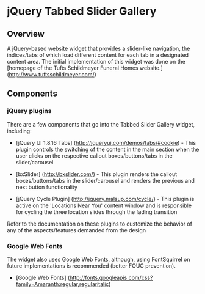 jQuery Tabbed Slider Gallery
============================

Overview
--------

A jQuery-based website widget that provides a slider-like navigation, the indices/tabs of which load different content for each tab in a designated content area. The initial implementation of this widget was done on the [homepage of the Tufts Schildmeyer Funeral Homes website.] (http://www.tuftsschildmeyer.com/)

Components
----------

### jQuery plugins

There are a few components that go into the Tabbed Slider Gallery widget, including:

* [jQuery UI 1.8.16 Tabs] (http://jqueryui.com/demos/tabs/#cookie) - This plugin controls the switching of the content in the main section when the user clicks on the respective callout boxes/buttons/tabs in the slider/carousel

* [bxSlider] (http://bxslider.com/) - 
This plugin renders the callout boxes/buttons/tabs in the slider/carousel and renders the previous and next button functionality
    
* [jQuery Cycle Plugin] (http://jquery.malsup.com/cycle/) - This plugin is active on the 'Locations Near You' content window and is responsible for cycling the three location slides through the fading transition

Refer to the documentation on these plugins to customize the behavior of any of the aspects/features demanded from the design

### Google Web Fonts

The widget also uses Google Web Fonts, although, using FontSquirrel on future implementations is recommended (better FOUC prevention).

* [Google Web Fonts] (http://fonts.googleapis.com/css?family=Amaranth:regular,regularitalic)

